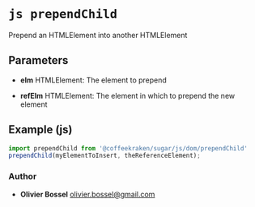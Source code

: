 


<!-- @namespace    sugar.js.dom -->

# ```js prependChild ```


Prepend an HTMLElement into another HTMLElement

## Parameters

- **elm**  HTMLElement: The element to prepend

- **refElm**  HTMLElement: The element in which to prepend the new element



## Example (js)

```js
import prependChild from '@coffeekraken/sugar/js/dom/prependChild'
prependChild(myElementToInsert, theReferenceElement);
```


### Author
- **Olivier Bossel** <a href="mailto:olivier.bossel@gmail.com">olivier.bossel@gmail.com</a> 



